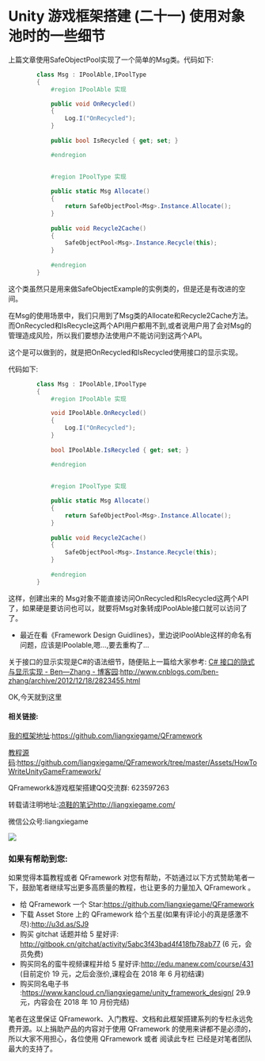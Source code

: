 # Unity 游戏框架搭建 (二十一)  使用对象池时的一些细节

上篇文章使用SafeObjectPool实现了一个简单的Msg类。代码如下:

``` C#
		class Msg : IPoolAble,IPoolType
		{
			#region IPoolAble 实现

			public void OnRecycled()
			{
				Log.I("OnRecycled");
			}
			
			public bool IsRecycled { get; set; }

			#endregion
		
			
			#region IPoolType 实现

			public static Msg Allocate()
			{
				return SafeObjectPool<Msg>.Instance.Allocate();
			}
			
			public void Recycle2Cache()
			{
				SafeObjectPool<Msg>.Instance.Recycle(this);
			}
			
			#endregion
		}
```

这个类虽然只是用来做SafeObjectExample的实例类的，但是还是有改进的空间。

在Msg的使用场景中，我们只用到了Msg类的Allocate和Recycle2Cache方法。而OnRecycled和IsRecycle这两个API用户都用不到,或者说用户用了会对Msg的管理造成风险，所以我们要想办法使用户不能访问到这两个API。

这个是可以做到的，就是把OnRecycled和IsRecycled使用接口的显示实现。

代码如下:
``` C#
		class Msg : IPoolAble,IPoolType
		{
			#region IPoolAble 实现

			void IPoolAble.OnRecycled()
			{
				Log.I("OnRecycled");
			}
			
			bool IPoolAble.IsRecycled { get; set; }

			#endregion
		
			
			#region IPoolType 实现

			public static Msg Allocate()
			{
				return SafeObjectPool<Msg>.Instance.Allocate();
			}
			
			public void Recycle2Cache()
			{
				SafeObjectPool<Msg>.Instance.Recycle(this);
			}
			
			#endregion
		}
```

这样，创建出来的 Msg对象不能直接访问OnRecycled和IsRecycled这两个API了，如果硬是要访问也可以，就要将Msg对象转成IPoolAble接口就可以访问了了。

* 最近在看《Framework Design Guidlines》，里边说IPoolAble这样的命名有问题，应该是IPoolable,嗯…,要去重构了...

关于接口的显示实现是C#的语法细节，随便贴上一篇给大家参考:
[C# 接口的隐式与显示实现 - Ben—Zhang - 博客园](http://www.cnblogs.com/ben-zhang/archive/2012/12/18/2823455.html):http://www.cnblogs.com/ben-zhang/archive/2012/12/18/2823455.html

OK,今天就到这里

#### 相关链接:

[我的框架地址](https://github.com/liangxiegame/QFramework):https://github.com/liangxiegame/QFramework

[教程源码](https://github.com/liangxiegame/QFramework/tree/master/Assets/HowToWriteUnityGameFramework):https://github.com/liangxiegame/QFramework/tree/master/Assets/HowToWriteUnityGameFramework/

QFramework&游戏框架搭建QQ交流群: 623597263

转载请注明地址:[凉鞋的笔记](http://liangxiegame.com/)http://liangxiegame.com/

微信公众号:liangxiegame

![](http://liangxiegame.com/content/images/2017/06/qrcode_for_gh_32f0f3669ac8_430.jpg)

### 如果有帮助到您:

如果觉得本篇教程或者 QFramework 对您有帮助，不妨通过以下方式赞助笔者一下，鼓励笔者继续写出更多高质量的教程，也让更多的力量加入 QFramework 。

- 给 QFramework 一个 Star:https://github.com/liangxiegame/QFramework
- 下载 Asset Store 上的 QFramework 给个五星(如果有评论小的真是感激不尽):http://u3d.as/SJ9
- 购买 gitchat 话题并给 5 星好评: http://gitbook.cn/gitchat/activity/5abc3f43bad4f418fb78ab77 (6 元，会员免费)
- 购买同名的蛮牛视频课程并给 5 星好评:http://edu.manew.com/course/431 (目前定价 19 元，之后会涨价,课程会在 2018 年 6 月初结课)
- 购买同名电子书 :https://www.kancloud.cn/liangxiegame/unity_framework_design( 29.9 元，内容会在 2018 年 10 月份完结)

笔者在这里保证 QFramework、入门教程、文档和此框架搭建系列的专栏永远免费开源。以上捐助产品的内容对于使用 QFramework 的使用来讲都不是必须的，所以大家不用担心，各位使用 QFramework 或者 阅读此专栏 已经是对笔者团队最大的支持了。